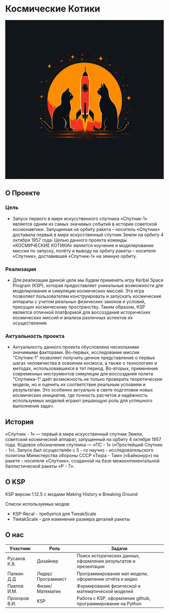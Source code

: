 # Космические Котики
![alt text](https://raw.githubusercontent.com/PersSona21/Cat-crusaiders/2699a5eae0c1394690f722665348492e72622ca0/logo.png)

## **О Проекте**

### Цель

* Запуск первого в мире искусственного спутника «Спутник-1» является одним из самых значимых событий в истории советской космонавтики. Запущенная на орбиту ракета – носитель «Спутник» доставила первый в мире искусственный спутник Земли на орбиту 4 октября 1957 года. Целью данного проекта команды «КОСМИЧЕСКИЕ КОТИКИ» является изучение и моделирование миссии по запуску, полёту и выводу на орбиту ракеты – носителя «Спутник», доставившей «Спутник-1» на земную орбиту.

### Реализация

* Для реализации данной цели мы будем применять игру Kerbal Space Program (KSP), которая предоставляет уникальные возможности для моделирования и симуляции космических миссий. Эта игра позволяет пользователям конструировать и запускать космические аппараты с учетом реальных физических законов и условий, присущих космическому пространству. Таким образом, KSP является отличной платформой для воссоздания исторических космических миссий и анализа различных аспектов их осуществления.

### Актуальность проекта

* Актуальность данного проекта обусловлена несколькими значимыми факторами. Во-первых, исследование миссии "Спутник-1" позволяет получить ценное представление о первых шагах человечества в освоении космоса, а также о технологиях и методах, использовавшихся в тот период. Во-вторых, применение современных инструментов симуляции для воссоздания полета "Спутника-1" даёт возможность не только проверить теоретические модели, но и оценить их соответствие реальным условиям и результатам. Это особенно актуально в свете подготовки новых космических инициатив, где точность расчетов и надёжность используемых моделей играют решающую роль для успешного выполнения задач.

## **История**
«Спутник - 1» — первый в мире искусственный спутник Земли, советский космический аппарат, запущенный на орбиту 4 октября 1957 года. Кодовое обозначение спутника — «ПС - 1» («Простейший Спутник - 1»). Запуск был осуществлён с 5 - го научно - исследовательского полигона Министерства обороны СССР «Тюра - Там» («Байконур») на ракете - носителе «Спутник», созданной на базе межконтинентальной баллистической ракеты «Р - 7».

## **О KSP**
KSP версии 1.12.5 с модами Making History и Breaking Ground

Список используемых модов:
   * KSP-Recal - требуется для TweakScale
   * TweakScale - для изменения размера деталей ракеты 

## **О нас**
| **Участник** |   **Роль**   |  **Задачи**  |
|--------------|--------------|--------------|
|Русаков К.В.|     Дизайнер    |Поиск исторических данных, оформление результатов и презентации|
|Палкин Д.Д|     Лидер/Программист    | Программирование мат модели, оформление отчёта и видео|
|Павлов И.М.|     Физик/Математик    |Формирование физической и математической моделей|
|Прохоров В.И.|     KSP    | Работа с KSP, оформление github, программирование на Python|